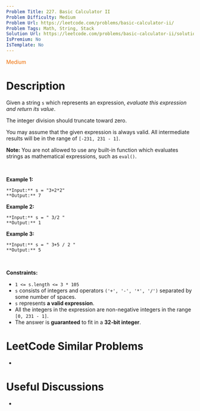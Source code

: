 ```yaml
---
Problem Title: 227. Basic Calculator II
Problem Difficulty: Medium
Problem Url: https://leetcode.com/problems/basic-calculator-ii/
Problem Tags: Math, String, Stack
Solution Url: https://leetcode.com/problems/basic-calculator-ii/solution/
IsPremium: No
IsTemplate: No
---
```


<span style="color: rgb(239, 108, 0);">Medium</span>

# Description

Given a string `s` which represents an expression, *evaluate this expression and return its value*. 


The integer division should truncate toward zero.


You may assume that the given expression is always valid. All intermediate results will be in the range of `[-231, 231 - 1]`.


**Note:** You are not allowed to use any built-in function which evaluates strings as mathematical expressions, such as `eval()`.


 


**Example 1:**



```
**Input:** s = "3+2*2"
**Output:** 7

```
**Example 2:**



```
**Input:** s = " 3/2 "
**Output:** 1

```
**Example 3:**



```
**Input:** s = " 3+5 / 2 "
**Output:** 5

```

 


**Constraints:**


* `1 <= s.length <= 3 * 105`
* `s` consists of integers and operators `('+', '-', '*', '/')` separated by some number of spaces.
* `s` represents **a valid expression**.
* All the integers in the expression are non-negative integers in the range `[0, 231 - 1]`.
* The answer is **guaranteed** to fit in a **32-bit integer**.




# LeetCode Similar Problems

- []()

# Useful Discussions

- []()
